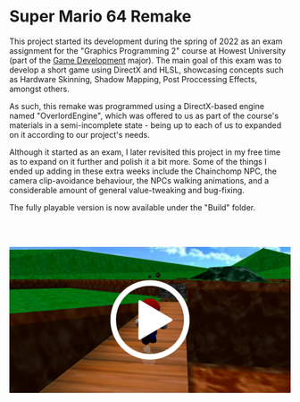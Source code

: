 # Super Mario 64 Remake

This project started its development during the spring of 2022 as an exam assignment for the "Graphics Programming 2" course at Howest University (part of the [Game Development](http://www.digitalartsandentertainment.be/page/31/Game+Development) major). The main goal of this exam was to develop a short game using DirectX and HLSL, showcasing concepts such as Hardware Skinning, Shadow Mapping, Post Proccessing Effects, amongst others.

As such, this remake was programmed using a DirectX-based engine named "OverlordEngine", which was offered to us as part of the course's materials in a semi-incomplete state - being up to each of us to expanded on it according to our project's needs.

Although it started as an exam, I later revisited this project in my free time as to expand on it further and polish it a bit more. Some of the things I ended up adding in these extra weeks include the Chainchomp NPC, the camera clip-avoidance behaviour, the NPCs walking animations, and a considerable amount of general value-tweaking and bug-fixing.

The fully playable version is now available under the "Build" folder.

<br />
<br />

[![Trailer](https://github.com/MiguelCPereira/SuperMario64Remake/blob/main/Screenshots/Trailer%20Thumbnail.png)](http://www.youtube.com/watch?v=xonvrfbR3hA "Super Mario 64 Remake - Trailer")




